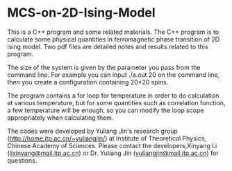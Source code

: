 # MCS-on-2D-Ising-Model
This is a C++ program and some related materials.
The C++ program is to calculate some physical quantities in ferromagnetic phase transition of 2D ising model.
Two pdf files are detailed notes and results related to this program.

The size of the system is given by the parameter you pass from the command line.
For example you can input ./a.out 20 on the command line,
then you create a configuration containing 20*20 spins.

The program contains a for loop for temperature in order to do calculation at various temperature,
but for some quantities such as correlation function,
a few temperature will be enough,
so you can modify the loop scope appropriately when calculating them.

The codes were developed by Yuliang Jin's research group (http://home.itp.ac.cn/~yuliangjin/) 
at Institute of Theoretical Physics, Chinese Academy of Sciences. 
Please contact the developers,Xinyang Li (lixinyang@mail.itp.ac.cn) 
or Dr. Yuliang Jin (yuliangjin@mail.itp.ac.cn) for questions.
